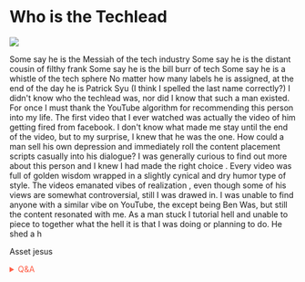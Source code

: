 # Who is the Techlead

![](https://media1.giphy.com/media/FoVzfcqCDSb7zCynOp/giphy.gif?cid=82a1493bfts3k0dgcxyoddm9nnj55znxywhls92fy3ijmgi4&rid=giphy.gif)

Some say he is the Messiah of the tech industry
Some say he is the distant cousin of filthy frank
Some say he is the bill burr of tech
Some say he is a whistle of the tech sphere
No matter how many labels he is assigned, at the end of the day he is Patrick Syu (I think I spelled the last name correctly?)
I didn't know who the techlead was, nor did I know that such a man existed. For once I must thank the YouTube algorithm for recommending this person into my life. The first video that I ever watched was actually the video of him getting fired from facebook. I don't know what made me stay until the end of the video, but to my surprise, I knew that he was the one. How could a man sell his own depression and immediately roll the content placement scripts casually into his dialogue? I was generally curious to find out more about this person and I knew I had made the right choice . Every video was full of golden wisdom wrapped in a slightly cynical and dry humor type of style. The videos emanated vibes of realization , even though some of his views are somewhat controversial, still I was drawed in. I was unable to find anyone with a  similar vibe on YouTube, the except being Ben Was, but still the content resonated with me. As a man stuck I tutorial hell and unable to piece to together what the hell it is that I was doing or planning to do. He shed a h

Asset jesus

<!-- Prince Kaizen Namwali -->

<span style='color:#ff5d46;'>

<details markdown='1'><summary>Q&A</summary>


</details>

</span>
